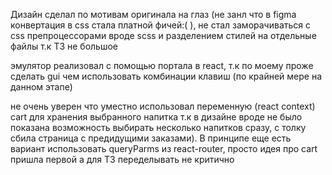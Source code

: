 Дизайн сделал по мотивам оригинала на глаз (не занл что в figma конвертация в css стала платной фичей:( ), не стал заморачиваться с css препроцессорами вроде scss и разделением стилей на отдельные файлы т.к ТЗ не большое

эмулятор реализовал с помощью портала в react, т.к по моему проже сделать gui чем использовать комбинации клавиш (по крайней мере на данном этапе)

не очень уверен что уместно использовал переменную (react context) cart для хранения выбранного напитка т.к в дизайне вроде не было показана возможность выбирать несколько напитков сразу, с толку сбила страница с предидущими заказами). В принципе еще есть вариант использовать queryParms из react-router, просто идея про cart пришла первой а для ТЗ переделывать не критично